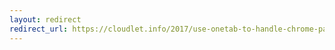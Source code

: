 ```yaml
---
layout: redirect
redirect_url: https://cloudlet.info/2017/use-onetab-to-handle-chrome-pages-for-read-later
---
```

